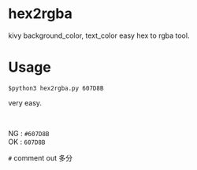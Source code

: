 # hex2rgba

kivy background_color, text_color easy hex to rgba tool.

# Usage
```
$python3 hex2rgba.py 607D8B
```
very easy.

<br>

NG : `#607D8B`  
OK : `607D8B`

`#` comment out 多分
